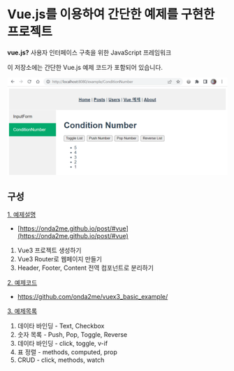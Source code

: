 
# Vue.js를 이용하여 간단한 예제를 구현한 프로젝트

**vue.js?** 사용자 인터페이스 구축을 위한 JavaScript 프레임워크     

이 저장소에는 간단한 Vue.js 예제 코드가 포함되어 있습니다.

<img width="700px" src="https://github.com/onda2me/vuex3_basic_example/blob/master/src/assets/images/vue3_exam_list.png"/>

## 구성

[1. 예제설명](https://onda2me.github.io/post/#vue)    
  + [https://onda2me.github.io/post/#vue](https://onda2me.github.io/post/#vue) 
  1) Vue3 프로젝트 생성하기
  2) Vue3 Router로 웹페이지 만들기
  3) Header, Footer, Content 전역 컴포넌트로 분리하기
  
[2. 예제코드](https://github.com/onda2me/vuex3_basic_example/)    
  + https://github.com/onda2me/vuex3_basic_example/
  
[3. 예제목록](#)
  1) 데이타 바인딩 - Text, Checkbox
  2) 숫자 목록 - Push, Pop, Toggle, Reverse
  3) 데이타 바인딩 - click, toggle, v-if
  4) 표 정렬 - methods, computed, prop
  5) CRUD - click, methods, watch
